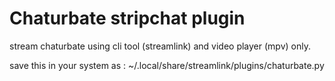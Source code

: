 # Chaturbate stripchat plugin
stream chaturbate using cli tool (streamlink) and video player (mpv) only.

save this in your system as : ~/.local/share/streamlink/plugins/chaturbate.py
